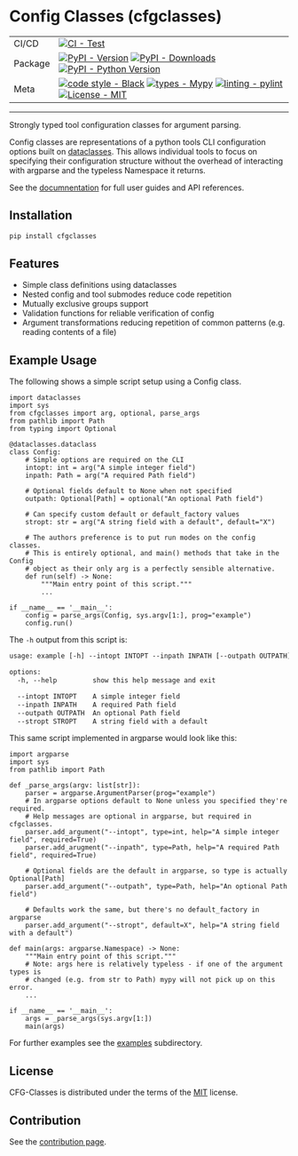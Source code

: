 # Config Classes (cfgclasses)

| | |
| --- | --- |
| CI/CD | [![CI - Test](https://github.com/ollij93/cfgclasses/actions/workflows/python.yml/badge.svg)](https://github.com/ollij93/cfgclasses/actions/workflows/python.yml) |
| Package | [![PyPI - Version](https://img.shields.io/pypi/v/cfgclasses.svg?logo=pypi&label=PyPI&logoColor=gold)](https://pypi.org/project/cfgclasses/) [![PyPI - Downloads](https://img.shields.io/pypi/dm/cfgclasses.svg?color=blue&label=Downloads&logo=pypi&logoColor=gold)](https://pypi.org/project/cfgclasses/) [![PyPI - Python Version](https://img.shields.io/pypi/pyversions/cfgclasses.svg?logo=python&label=Python&logoColor=gold)](https://pypi.org/project/cfgclasses/) |
| Meta | [![code style - Black](https://img.shields.io/badge/code%20style-black-000000.svg)](https://github.com/psf/black) [![types - Mypy](https://img.shields.io/badge/types-Mypy-blue.svg)](https://github.com/python/mypy) [![linting - pylint](https://img.shields.io/badge/lint-pylint-blue.svg)](https://github.com/pylint-dev/pylint) [![License - MIT](https://img.shields.io/badge/license-MIT-9400d3.svg)](https://spdx.org/licenses/) |

-----

Strongly typed tool configuration classes for argument parsing.

Config classes are representations of a python tools CLI configuration options built on [dataclasses](https://docs.python.org/3/library/dataclasses.html). This allows individual tools to focus on specifying their configuration structure without the overhead of interacting with argparse and the typeless Namespace it returns.

See the [documnentation](https://ollij93.github.io/cfgclasses/) for full user guides and API references.

## Installation

```sh
pip install cfgclasses
```

## Features

* Simple class definitions using dataclasses
* Nested config and tool submodes reduce code repetition
* Mutually exclusive groups support
* Validation functions for reliable verification of config
* Argument transformations reducing repetition of common patterns (e.g. reading contents of a file)

## Example Usage

The following shows a simple script setup using a Config class.

```python3
import dataclasses
import sys
from cfgclasses import arg, optional, parse_args
from pathlib import Path
from typing import Optional

@dataclasses.dataclass
class Config:
    # Simple options are required on the CLI
    intopt: int = arg("A simple integer field")
    inpath: Path = arg("A required Path field")

    # Optional fields default to None when not specified
    outpath: Optional[Path] = optional("An optional Path field")

    # Can specify custom default or default_factory values
    stropt: str = arg("A string field with a default", default="X")

    # The authors preference is to put run modes on the config classes.
    # This is entirely optional, and main() methods that take in the Config
    # object as their only arg is a perfectly sensible alternative.
    def run(self) -> None:
        """Main entry point of this script."""
        ...

if __name__ == '__main__':
    config = parse_args(Config, sys.argv[1:], prog="example")
    config.run()
```

The `-h` output from this script is:

```txt
usage: example [-h] --intopt INTOPT --inpath INPATH [--outpath OUTPATH] [--stropt STROPT]

options:
  -h, --help         show this help message and exit

  --intopt INTOPT    A simple integer field
  --inpath INPATH    A required Path field
  --outpath OUTPATH  An optional Path field
  --stropt STROPT    A string field with a default
```

This same script implemented in argparse would look like this:

```python3
import argparse
import sys
from pathlib import Path

def _parse_args(argv: list[str]):
    parser = argparse.ArgumentParser(prog="example")
    # In argparse options default to None unless you specified they're required.
    # Help messages are optional in argparse, but required in cfgclasses.
    parser.add_argument("--intopt", type=int, help="A simple integer field", required=True)
    parser.add_arugment("--inpath", type=Path, help="A required Path field", required=True)

    # Optional fields are the default in argparse, so type is actually Optional[Path]
    parser.add_argument("--outpath", type=Path, help="An optional Path field")

    # Defaults work the same, but there's no default_factory in argparse
    parser.add_argument("--stropt", default=X", help="A string field with a default")

def main(args: argparse.Namespace) -> None:
    """Main entry point of this script."""
    # Note: args here is relatively typeless - if one of the argument types is
    # changed (e.g. from str to Path) mypy will not pick up on this error.
    ...

if __name__ == '__main__':
    args = _parse_args(sys.argv[1:])
    main(args)

```

For further examples see the [examples](examples) subdirectory.

## License

CFG-Classes is distributed under the terms of the [MIT](LICENSE) license.

## Contribution

See the [contribution page](https://ollij93.github.io/cfgclasses/contribution.html).
